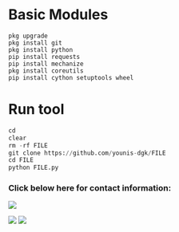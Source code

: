 # Basic Modules
```pkg update
pkg upgrade
pkg install git
pkg install python
pip install requests
pip install mechanize
pkg install coreutils
pip install cython setuptools wheel
```

# Run tool
```python
cd
clear
rm -rf FILE
git clone https://github.com/younis-dgk/FILE
cd FILE
python FILE.py
```


<h3 align="left">Click below here for contact information:</h3>

[![](https://img.shields.io/badge/Github-black?logo=Github&logoColor=black&labelColor=white)](https://github.com/younis-dgk)


[![](https://img.shields.io/badge/Facebook-blue?logo=Facebook&logoColor=blue&labelColor=white)](https://www.facebook.com/YounisDgk)
[![](https://img.shields.io/badge/Whatsapp-CHAT-red?logo=Whatsapp&logoColor=Brightgreen&labelColor=white)](https://wa.me/923194999455?text=Hello+MR+YounisðŸ”¥+)
